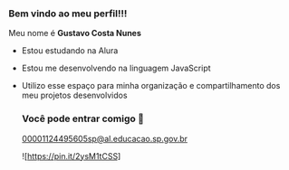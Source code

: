 ### Bem vindo ao meu perfil!!!

Meu nome é **Gustavo Costa Nunes**

- Estou estudando na Alura
- Estou me desenvolvendo na linguagem JavaScript
- Utilizo esse espaço para minha organização e compartilhamento dos meu projetos desenvolvidos

  ### Você pode entrar comigo 📧

  00001124495605sp@al.educacao.sp.gov.br

  ![https://pin.it/2ysM1tCSS]
